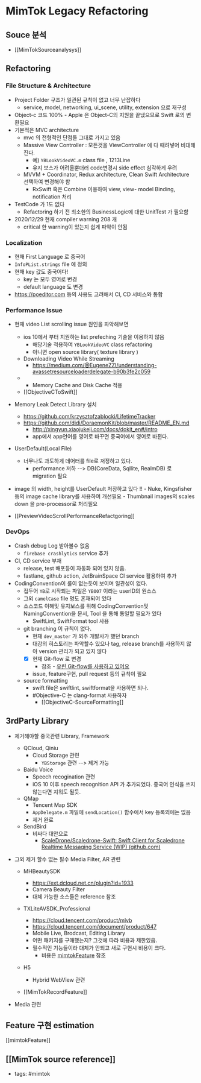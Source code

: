 # MimTok Legacy Refactoring

## Souce 분석
- [[MimTokSourceanalysys]]
## Refactoring
###  File Structure & Architecture 
- Project Folder 구조가 일관된 규칙이 없고 너무 난잡하다 
	- service, model, networking, ui_scene, utility, extension 으로 재구성
- Object-c 코드 100% 
		- Apple 은 Object-C의 지원을 끝냈으므로 Swift 로의 변환필요 
- 기본적은 MVC architecture 
	- mvc 의 전형적인 단점들 그대로 가지고 있음 
	- Massive View Controller : 모든것을 ViewController 에 다 때려넣어 비대해진다. 
		- 예) `YBLookVideoVC.m` class file , 1213Line
		- 유지 보스가 어려울뿐더러 code변경시 side effect 심각하게 우려 
	- MVVM + Coordinator, Redux architecture, Clean Swift Architecture 선택하여 변경해야 함
		-  RxSwift 혹은 Combine 이용하여 view, view- model Binding, notification 처리
- TestCode 가 1도 없다
	- Refactoring 하기 전 최소한의 BusinessLogic에 대한 UnitTest 가 필요함
- 2020/12/29 현재 compiler warning 208 개
	- critical 한 warning이 있는지 쉽게 파악이 안됨
### Localization
- 현재 First Language 로 중국어
- `InfoPList.strings` file 에 정의 
- 현재 key 값도 중국어다! 
	- key  는 모두 영어로 변경
	- default language 도 변경
- https://poeditor.com 등의 사용도 고려해서 CI, CD 서비스와 통합
### Performance Issue
- 현재 video List scrolling issue 원인을 파악해보면 
	- ios 10에서 부터 지원하는 list prefeching 기술을 이용하지 않음 
		- 해당기술 적용하여 `YBLookVideoVC` class refactoring 
		- 아니면 open source library( texture library )
	- Downloading Video While Streaming
		- https://medium.com/@EugeneZZI/understanding-avassetresourceloaderdelegate-b90b3fe2c059
	- - Memory Cache and Disk Cache 적용
	- [[ObjectiveCToSwift]]
- Memory Leak Detect Library 설치 
	- https://github.com/krzysztofzablocki/LifetimeTracker
	- https://github.com/didi/DoraemonKit/blob/master/README_EN.md
		- http://xingyun.xiaojukeji.com/docs/dokit_en#/intro
		- app에서 app언어를 영어로 바꾸면 중국어에서 영어로 바뀐다. 
	


- UserDefault(Local File)
	- 너무나도 과도하게 데어터를 file로 저정하고 있다. 
		- performance 저하 --> DB(CoreData, Sqllite, RealmDB) 로 migration 필요 
- image 의 width, height를 UserDefault 저장하고 있다 !!
		- Nuke, Kingsfisher 등의 image cache library를 사용하여 개선필요
		- Thumbnail images의 scales down 을 pre-processor로 처리필요
- [[PreviewVideoScrollPerformanceRefactgoring]]
### DevOps
- Crash debug Log 받아볼수 없음 
	- `firebase crashlytics` service 추가 
- CI, CD service 부재
	- release, test 배포등이 자동화 되어 있지 않음. 
	- fastlane, github action, JetBrainSpace CI service 활용하여 추가 
- CodingConvention이 룰이 없는듯이 보이며 일관성이 없다. 
	- 접두어 `YB`로 시작되는 파일은 `YB007` 이라는 userID의 원소스 
	- 그외 `camelCase` file 명도 혼재되어 있다 
	- 소스코드 이해및 유지보스를 위해 CodingConvention및 NamingConvention을 문서, Tool 을 통해 통일할 필요가 있다 
		- SwiftLint, SwiftFormat tool 사용
	- git branching 이 규칙이 없다. 
		- 현재 `dev_master` 가 외주 개발사가 했던 branch 
		- 대강의 히스토리는 파악할수 있으나 tag, release branch를 사용하지 않아 version 관리가 되고 있지 않다
		- [x] 현재 Git-flow 로 변경 
			- 참조 - [우린 Git-flow를 사용하고 있어요](https://woowabros.github.io/experience/2017/10/30/baemin-mobile-git-branch-strategy.html)
		- issue, feature구현, pull request 등의 규칙이 필요
	- source formatting 
		- swift file은 swiftlint, swiftformat을 사용하면 되나. 
		- #Objective-C 는 clang-format 사용하자 
			- [[ObjectiveC-SourceFormatting]]

## 3rdParty Library
- 제거해야할 중국관련 Library, Framework
	- QCloud, Qiniu
		- Cloud Storage 관련
			- `YBStorage` 관련 --> 제거 가능 
	- Baidu Voice
		- Speech recogination 관련
		- iOS 10 이후 speech recognition API 가 추가되었다. 중국어 인식을 쓰지 않는다면 지워도 될듯.
	- QMap
		- Tencent Map SDK
		- `AppDelegate.m` 파일에 `sendLocation()` 함수에서 key 등록외에는 없음 
		- 제거 완료
   - SendBird 
      - 비싸다 대안으로 
         - [ScaleDrone/Scaledrone-Swift: Swift Client for Scaledrone Realtime Messaging Service (WIP) (github.com)](https://github.com/ScaleDrone/Scaledrone-Swift)

- 그외 제거 할수 없는 필수 Media Filter, AR 관련 
	- MHBeautySDK
		- https://ext.dcloud.net.cn/plugin?id=1933
		- Camera Beauty Filter 
		- 대체 가능한 소스들은 reference 참조
      
	- TXLiteAVSDK_Professional
		- https://cloud.tencent.com/product/mlvb
		- https://cloud.tencent.com/document/product/647
		- Mobile Live, Brodcast, Editing Library 
		- 어떤 패키지를 구매했는지? 그것에 따라 비용과 제한있음. 
		- 필수적인 기능들이라 대체가 안되고 새로 구현시 비용이 크다. 
			- 비용은 [mimtokFeature](mimtokFeature.md) 참조
	- H5 
		- Hybrid WebView 관련
   - [[MimTokRecordFeature]]
   
- Media 관련


## Feature 구현 estimation
[[mimtokFeature]]

[[MimTok source reference]]
----
- tags: #mimtok
